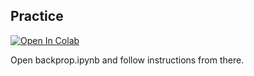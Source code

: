 
## Practice

[![Open In Colab](https://colab.research.google.com/assets/colab-badge.svg)](https://colab.research.google.com/github/yandexdataschool/Practical_DL/blob/spring2019/week05_dense_prediction/seminar_dense_prediction.ipynb)

Open backprop.ipynb and follow instructions from there.



